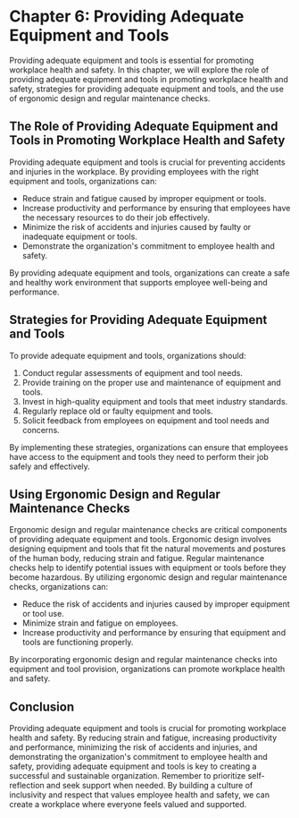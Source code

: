 Chapter 6: Providing Adequate Equipment and Tools
=================================================

Providing adequate equipment and tools is essential for promoting workplace health and safety. In this chapter, we will explore the role of providing adequate equipment and tools in promoting workplace health and safety, strategies for providing adequate equipment and tools, and the use of ergonomic design and regular maintenance checks.

The Role of Providing Adequate Equipment and Tools in Promoting Workplace Health and Safety
-------------------------------------------------------------------------------------------

Providing adequate equipment and tools is crucial for preventing accidents and injuries in the workplace. By providing employees with the right equipment and tools, organizations can:

* Reduce strain and fatigue caused by improper equipment or tools.
* Increase productivity and performance by ensuring that employees have the necessary resources to do their job effectively.
* Minimize the risk of accidents and injuries caused by faulty or inadequate equipment or tools.
* Demonstrate the organization's commitment to employee health and safety.

By providing adequate equipment and tools, organizations can create a safe and healthy work environment that supports employee well-being and performance.

Strategies for Providing Adequate Equipment and Tools
-----------------------------------------------------

To provide adequate equipment and tools, organizations should:

1. Conduct regular assessments of equipment and tool needs.
2. Provide training on the proper use and maintenance of equipment and tools.
3. Invest in high-quality equipment and tools that meet industry standards.
4. Regularly replace old or faulty equipment and tools.
5. Solicit feedback from employees on equipment and tool needs and concerns.

By implementing these strategies, organizations can ensure that employees have access to the equipment and tools they need to perform their job safely and effectively.

Using Ergonomic Design and Regular Maintenance Checks
-----------------------------------------------------

Ergonomic design and regular maintenance checks are critical components of providing adequate equipment and tools. Ergonomic design involves designing equipment and tools that fit the natural movements and postures of the human body, reducing strain and fatigue. Regular maintenance checks help to identify potential issues with equipment or tools before they become hazardous. By utilizing ergonomic design and regular maintenance checks, organizations can:

* Reduce the risk of accidents and injuries caused by improper equipment or tool use.
* Minimize strain and fatigue on employees.
* Increase productivity and performance by ensuring that equipment and tools are functioning properly.

By incorporating ergonomic design and regular maintenance checks into equipment and tool provision, organizations can promote workplace health and safety.

Conclusion
----------

Providing adequate equipment and tools is crucial for promoting workplace health and safety. By reducing strain and fatigue, increasing productivity and performance, minimizing the risk of accidents and injuries, and demonstrating the organization's commitment to employee health and safety, providing adequate equipment and tools is key to creating a successful and sustainable organization. Remember to prioritize self-reflection and seek support when needed. By building a culture of inclusivity and respect that values employee health and safety, we can create a workplace where everyone feels valued and supported.
